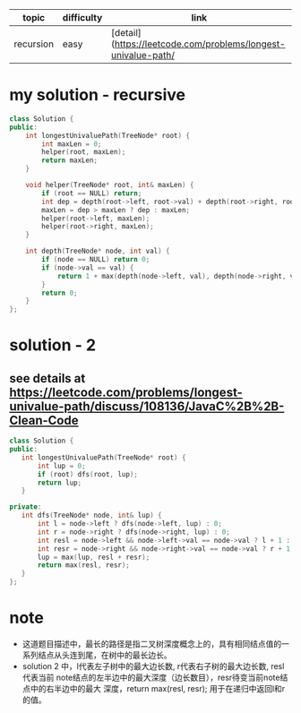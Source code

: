 | topic | difficulty | link |
| ---   | ---        | ---  |
| recursion | easy | [detail](https://leetcode.com/problems/longest-univalue-path/ |

# my solution - recursive
```c++
class Solution {
public:
    int longestUnivaluePath(TreeNode* root) {
        int maxLen = 0;
        helper(root, maxLen);
        return maxLen;
    }

    void helper(TreeNode* root, int& maxLen) {
        if (root == NULL) return;
        int dep = depth(root->left, root->val) + depth(root->right, root->val);
        maxLen = dep > maxLen ? dep : maxLen;
        helper(root->left, maxLen);
        helper(root->right, maxLen);
    }

    int depth(TreeNode* node, int val) {
        if (node == NULL) return 0;
        if (node->val == val) {
            return 1 + max(depth(node->left, val), depth(node->right, val));
        }
        return 0;
    }
};
```

 # solution - 2
 ## see details at https://leetcode.com/problems/longest-univalue-path/discuss/108136/JavaC%2B%2B-Clean-Code
 ```c++
class Solution {
public:
    int longestUnivaluePath(TreeNode* root) {
        int lup = 0;
        if (root) dfs(root, lup);
        return lup;
    }

private:
    int dfs(TreeNode* node, int& lup) {
        int l = node->left ? dfs(node->left, lup) : 0;
        int r = node->right ? dfs(node->right, lup) : 0;
        int resl = node->left && node->left->val == node->val ? l + 1 : 0;
        int resr = node->right && node->right->val == node->val ? r + 1 : 0;
        lup = max(lup, resl + resr);
        return max(resl, resr);
    }
};
```


 # note
 - 这道题目描述中，最长的路径是指二叉树深度概念上的，具有相同结点值的一系列结点从头连到尾，在树中的最长边长。
 - solution 2 中，l代表左子树中的最大边长数, r代表右子树的最大边长数, resl代表当前
   note结点的左半边中的最大深度（边长数目），resr待变当前note结点中的右半边中的最大
   深度，return max(resl, resr); 用于在递归中返回l和r的值。
